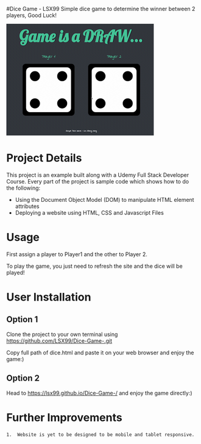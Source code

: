 
#Dice Game - LSX99
Simple dice game to determine the winner between 2 players, Good Luck!

![](https://github.com/LSX99/Dice-Game-/blob/master/dicegame.gif)


# Project Details
This project is an example built along with a Udemy Full Stack Developer Course. Every part of the project is sample code which shows how to do the following:
- Using the Document Object Model (DOM) to manipulate HTML element attributes
- Deploying a website using HTML, CSS and Javascript Files
# Usage
First assign a player to Player1 and the other to Player 2. 

To play the game, you just need to refresh the site and the dice will be played!
# User Installation
## Option 1
Clone the project to your own terminal using https://github.com/LSX99/Dice-Game-.git

Copy full path of dice.html and paste it on your web browser and enjoy the game:)
## Option 2
Head to https://lsx99.github.io/Dice-Game-/ and enjoy the game directly:)
# Further Improvements
    1.  Website is yet to be designed to be mobile and tablet responsive.
